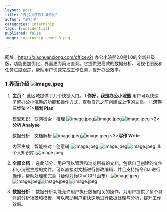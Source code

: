 ```yaml
---
layout: post
title: "办公小浣熊1.0介绍"
author: "赵佳明"
categories: internship
tags: [confidential]
published: false
image: internship-cover-3.png

---
```


网址：https://xiaohuanxiong.com/officev2/
办公小浣熊2.0是1.0的全新升级版，功能更加优化，界面更为简洁直观。它提供更高效的数据分析、可视化图表和任务进度跟踪，帮助用户快速完成工作任务，提升办公效率。



### 1.界面介绍 ![image.jpeg](https://km.sankuai.com/api/file/cdn/2702394211/146046718067?contentType=1&isNewContent=false)

1. **主页**： 此区域提供了几个快捷入口。
   I.**你好，我是办公小浣熊**
   用户可以快速了解办公小浣熊的功能和操作方式，查看自己之前创建或上传的文档。
   II.**浣熊三步法**
   <1>**规划 Plan**

   模型知识｜联网检索｜推理
   ![image.jpeg](https://km.sankuai.com/api/file/cdn/2702394211/146072708114?contentType=1&isNewContent=false)![image.jpeg](https://km.sankuai.com/api/file/cdn/2702394211/146073287316?contentType=1&isNewContent=false)![image.jpeg](https://km.sankuai.com/api/file/cdn/2702394211/146081091143?contentType=1&isNewContent=false)
   <2>**分析 Analyse**

   数据分析｜文档解析
   ![image.jpeg](https://km.sankuai.com/api/file/cdn/2702394211/146084613271?contentType=1&isNewContent=false)![image.jpeg](https://km.sankuai.com/api/file/cdn/2702394211/146079254762?contentType=1&isNewContent=false)
   <3>**写作 Write**

   内容生成｜智能校对｜创意辅
   ![image.jpeg](https://km.sankuai.com/api/file/cdn/2702394211/146083210359?contentType=1&isNewContent=false)
   ![image.jpeg](https://km.sankuai.com/api/file/cdn/2702394211/146091985403?contentType=1&isNewContent=false)![image.jpeg](https://km.sankuai.com/api/file/cdn/2702394211/146089754537?contentType=1&isNewContent=false)
   III.个人知识库
   ![image.jpeg](https://km.sankuai.com/api/file/cdn/2702394211/146269684458?contentType=1&isNewContent=false)

2. **全部文档**： 在此部分，用户可以管理和浏览所有的文档，包括自己创建的文件和小浣熊生成的文件。可以直接对文档进行修改编辑，并且支持指令和ai进行操作，帮助处理和完善（疑似对标ChatGPT画布）
   ![image.jpeg](https://km.sankuai.com/api/file/cdn/2702394211/146091367201?contentType=1&isNewContent=false)![image.jpeg](https://km.sankuai.com/api/file/cdn/2702394211/146270150865?contentType=1)![image.jpeg](https://km.sankuai.com/api/file/cdn/2702394211/146270150865?contentType=1)
   ![image.jpeg](https://km.sankuai.com/api/file/cdn/2702394211/146272687909?contentType=1&isNewContent=false)

3. **数据分析**： 数据分析功能允许用户执行数据相关的操作，为用户提供了多个具体的分析场景和模板，可以帮助用户更快速地进行数据处理与分析，提升工作效率。
